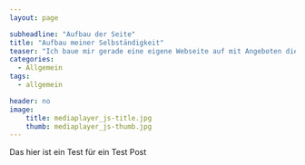 ```yaml
---
layout: page

subheadline: "Aufbau der Seite"
title: "Aufbau meiner Selbständigkeit"
teaser: "Ich baue mir gerade eine eigene Webseite auf mit Angeboten die Sie buchen können."
categories:
  - Allgemein
tags:
  - allgemein

header: no
image:
    title: mediaplayer_js-title.jpg
    thumb: mediaplayer_js-thumb.jpg
---
```


Das hier ist ein Test für ein Test Post

